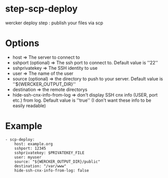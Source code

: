 # step-scp-deploy
wercker deploy step : publish your files via scp

# Options
* host => The server to connect to
* sshport (optional) => The ssh port to connect to.  Default value is ''22''
* sshprivatekey => The SSH identity to use
* user => The name of the user
* source (optional) => the directory to push to your server. Default value is ''${WERCKER_OUTPUT_DIR}''
* destination => the remote directorys
* hide-ssh-cnx-info-from-log => don't display SSH cnx info (USER, port etc.) from log.  Default value is ''true'' (I don't want these info to be easily readable)

# Example
```
- scp-deploy:
    host: example.org
    sshport: 12345
    sshprivatekey: $PRIVATEKEY_FILE
    user: myuser
    source: "${WERCKER_OUTPUT_DIR}/public"
    destination: "/var/www"
    hide-ssh-cnx-info-from-log: false
```
